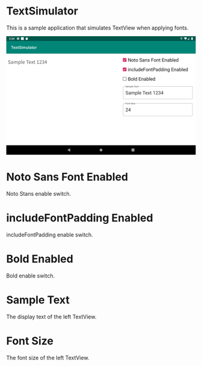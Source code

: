 # TextSimulator
This is a sample application that simulates TextView when applying fonts.

![image](images/screen_shot.png)

# Noto Sans Font Enabled
Noto Stans enable switch.

# includeFontPadding Enabled
includeFontPadding enable switch.

# Bold Enabled
Bold enable switch.

# Sample Text
The display text of the left TextView.

# Font Size
The font size of the left TextView.
